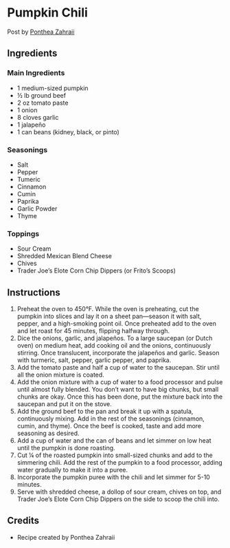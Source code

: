 # Pumpkin Chili 
Post by [Ponthea Zahraii](https://github.com/pontheazahraii)
## Ingredients

### Main Ingredients

* 1 medium-sized pumpkin   
* ½ lb ground beef   
* 2 oz tomato paste  
* 1 onion   
* 8 cloves garlic   
* 1 jalapeño  
* 1 can beans (kidney, black, or pinto)

### Seasonings

* Salt   
* Pepper   
* Tumeric   
* Cinnamon   
* Cumin   
* Paprika   
* Garlic Powder   
* Thyme

### Toppings

* Sour Cream   
* Shredded Mexican Blend Cheese  
* Chives  
* Trader Joe’s Elote Corn Chip Dippers (or Frito’s Scoops)

## Instructions 

1. Preheat the oven to 450°F. While the oven is preheating, cut the pumpkin into slices and lay it on a sheet pan—season it with salt, pepper, and a high-smoking point oil. Once preheated add to the oven and let roast for 45 minutes, flipping halfway through.  
2. Dice the onions, garlic, and jalapeños. To a large saucepan (or Dutch oven) on medium heat, add cooking oil and the onions, continuously stirring. Once translucent, incorporate the jalapeños and garlic. Season with turmeric, salt, pepper, garlic pepper, and paprika.   
3. Add the tomato paste and half a cup of water to the saucepan. Stir until all the onion mixture is coated.   
4. Add the onion mixture with a cup of water to a food processor and pulse until almost fully blended. You don’t want to have big chunks, but small chunks are okay. Once this has been done, put the mixture back into the saucepan and put it on the stove.   
5. Add the ground beef to the pan and break it up with a spatula, continuously mixing. Add in the rest of the seasonings (cinnamon, cumin, and thyme). Once the beef is cooked, taste and add more seasoning as desired.   
6. Add a cup of water and the can of beans and let simmer on low heat until the pumpkin is done roasting. 
7. Cut ¼ of the roasted pumpkin into small-sized chunks and add to the simmering chili. Add the rest of the pumpkin to a food processor, adding water gradually to make it into a puree.   
8. Incorporate the pumpkin puree with the chili and let simmer for 5-10 minutes.   
9. Serve with shredded cheese, a dollop of sour cream, chives on top, and Trader Joe’s Elote Corn Chip Dippers on the side to scoop the chili into.  

## Credits
* Recipe created by Ponthea Zahraii